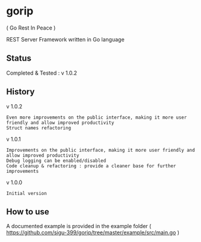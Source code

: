 # gorip

( Go Rest In Peace )

REST Server Framework written in Go language

## Status

Completed & Tested : v 1.0.2

## History

 v 1.0.2

```
Even more improvements on the public interface, making it more user friendly and allow improved productivity
Struct names refactoring
```

 v 1.0.1 

```
Improvements on the public interface, making it more user friendly and allow improved productivity
Debug logging can be enabled/disabled
Code cleanup & refactoring : provide a cleaner base for further improvements 
```

 v 1.0.0 
```
Initial version
```

## How to use

A documented example is provided in the example folder ( https://github.com/sigu-399/gorip/tree/master/example/src/main.go )

